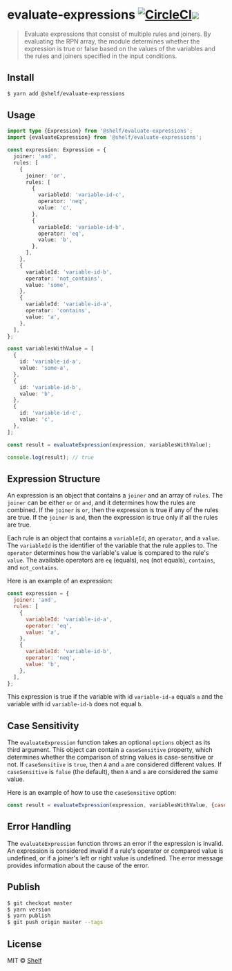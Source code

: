 # evaluate-expressions [![CircleCI](https://dl.circleci.com/status-badge/img/gh/shelfio/evaluate-expressions/tree/master.svg?style=svg)](https://circleci.com/gh/shelfio/evaluate-expressions/tree/master)![](https://img.shields.io/badge/code_style-prettier-ff69b4.svg)

> Evaluate expressions that consist of multiple rules and joiners. By evaluating the RPN array, the module determines whether the expression is true or false based on the values of the variables and the rules and joiners specified in the input conditions.

## Install

```sh
$ yarn add @shelf/evaluate-expressions
```

## Usage

```ts
import type {Expression} from '@shelf/evaluate-expressions';
import {evaluateExpression} from '@shelf/evaluate-expressions';

const expression: Expression = {
  joiner: 'and',
  rules: [
    {
      joiner: 'or',
      rules: [
        {
          variableId: 'variable-id-c',
          operator: 'neq',
          value: 'c',
        },
        {
          variableId: 'variable-id-b',
          operator: 'eq',
          value: 'b',
        },
      ],
    },
    {
      variableId: 'variable-id-b',
      operator: 'not_contains',
      value: 'some',
    },
    {
      variableId: 'variable-id-a',
      operator: 'contains',
      value: 'a',
    },
  ],
};

const variablesWithValue = [
  {
    id: 'variable-id-a',
    value: 'some-a',
  },
  {
    id: 'variable-id-b',
    value: 'b',
  },
  {
    id: 'variable-id-c',
    value: 'c',
  },
];

const result = evaluateExpression(expression, variablesWithValue);

console.log(result); // true
```

## Expression Structure

An expression is an object that contains a `joiner` and an array of `rules`. The `joiner` can be either `or` or `and`, and it determines how the rules are combined.
If the `joiner` is `or`, then the expression is true if any of the rules are true.
If the `joiner` is `and`, then the expression is true only if all the rules are true.

Each rule is an object that contains a `variableId`, an `operator`, and a `value`.
The `variableId` is the identifier of the variable that the rule applies to.
The `operator` determines how the variable's value is compared to the rule's `value`.
The available operators are `eq` (equals), `neq` (not equals), `contains`, and `not_contains`.

Here is an example of an expression:

```js
const expression = {
  joiner: 'and',
  rules: [
    {
      variableId: 'variable-id-a',
      operator: 'eq',
      value: 'a',
    },
    {
      variableId: 'variable-id-b',
      operator: 'neq',
      value: 'b',
    },
  ],
};
```

This expression is true if the variable with id `variable-id-a` equals `a` and the variable with id `variable-id-b` does not equal `b`.

## Case Sensitivity

The `evaluateExpression` function takes an optional `options` object as its third argument.
This object can contain a `caseSensitive` property, which determines whether the comparison of string values is case-sensitive or not.
If `caseSensitive` is `true`, then `A` and `a` are considered different values.
If `caseSensitive` is `false` (the default), then `A` and `a` are considered the same value.

Here is an example of how to use the `caseSensitive` option:

```js
const result = evaluateExpression(expression, variablesWithValue, {caseSensitive: true});
```

## Error Handling

The `evaluateExpression` function throws an error if the expression is invalid.
An expression is considered invalid if a rule's operator or compared value is undefined, or if a joiner's left or right value is undefined.
The error message provides information about the cause of the error.

## Publish

```sh
$ git checkout master
$ yarn version
$ yarn publish
$ git push origin master --tags
```

## License

MIT © [Shelf](https://shelf.io)

